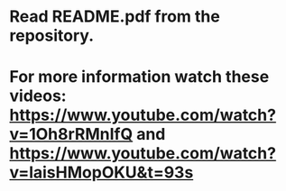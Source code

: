 # Read README.pdf from the repository.
# For more information watch these videos: https://www.youtube.com/watch?v=1Oh8rRMnIfQ and https://www.youtube.com/watch?v=laisHMopOKU&t=93s
